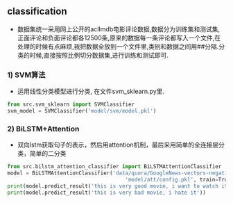 ## classification


* 数据集统一采用网上公开的aclImdb电影评论数据,数据分为训练集和测试集,正面评论和负面评论都各12500条,原来的数据每一条评论都写入一个文件,在处理的时候有点麻烦,我把数据全放到一个文件里,类别和数据之间用##分隔.分类的时候,直接按照比例切分数据集,进行训练和测试即可.


### 1) SVM算法

* 运用线性分类模型进行分类, 在文件svm_sklearn.py里.

```python
from src.svm_sklearn import SVMClassifier
svm_model = SVMClassifier('model/svm/model.pkl')
```

### 2) BiLSTM+Attention

* 双向lstm获取句子的表示，然后用attention机制，最后采用简单的全连接层分类，简单的二分类

```python
from src.bilstm_attention_classifier import BiLSTMAttentionClassifier
model = BiLSTMAttentionClassifier('data/quora/GoogleNews-vectors-negative300.bin.gz', 'model/att',
                                      'model/att/config.pkl', train=True)
print(model.predict_result('this is very good movie, i want to watch it again!'))
print(model.predict_result('this is very bad movie, i hate it'))
```